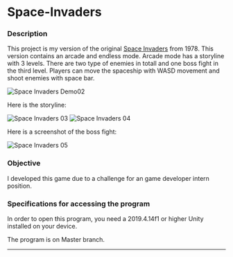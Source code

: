 # Space-Invaders

### Description
This project is my version of the original [Space Invaders](https://en.wikipedia.org/wiki/Space_Invaders) from 1978. This version contains an arcade and endless mode. Arcade mode has a storyline with 3 levels. There are two type of enemies in totall and one boss fight in the third level.
Players can move the spaceship with WASD movement and shoot enemies with space bar.

![Space Invaders Demo02](https://user-images.githubusercontent.com/56814825/146210583-22b81cc5-1792-42d9-87b6-c2117210e714.gif)

Here is the storyline:

![Space Invaders 03](https://user-images.githubusercontent.com/56814825/146211016-f2ed3cb3-7930-4923-be0b-891a3071dc42.PNG)   ![Space Invaders 04](https://user-images.githubusercontent.com/56814825/146211025-c4e5eb90-e7c9-47cd-9cc5-1699ffd60d99.PNG)


Here is a screenshot of the boss fight:

![Space Invaders 05](https://user-images.githubusercontent.com/56814825/146213531-edba44aa-accc-4329-beb2-b82dc9d1cefd.PNG)


### Objective
I developed this game due to a challenge for an game developer intern position.

### Specifications for accessing the program
In order to open this program, you need a 2019.4.14f1 or higher Unity installed on your device.

The program is on Master branch.

-----


